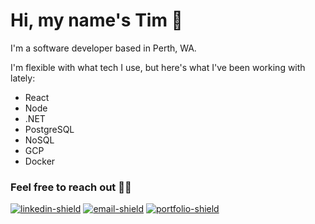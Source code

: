 # Hi, my name's Tim 👋

I'm a software developer based in Perth, WA.

I'm flexible with what tech I use, but here's what I've been working with lately:
- React 
- Node
- .NET 
- PostgreSQL 
- NoSQL
- GCP
- Docker

### Feel free to reach out 👨‍💼 

[![linkedin-shield]][linkedin] [![email-shield]][email] [![portfolio-shield]][website]

[website]: https://timeitel.com
[email]: mailto:timeitel@outlook.com
[linkedin]: https://www.linkedin.com/in/tim-eitel/
[linkedin-shield]: https://img.shields.io/badge/LinkedIn-Connect-blue
[portfolio-shield]: https://img.shields.io/badge/Portfolio-Check%20it%20out-orange
[email-shield]: https://img.shields.io/badge/Email-Say%20hi-brightgreen
